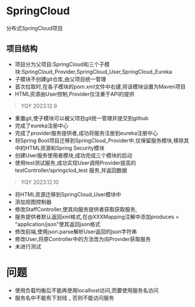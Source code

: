 # SpringCloud
分布式SpringCloud项目
## 项目结构
- 项目分为父项目:SpringCloud和三个子模块:SpringCloud_Provider,SpringCloud_User,SpringCloud_Eureka
- 子模块不创建git仓库,由父项目统一管理
- 首次拉取时,在各子模块的pom.xml文件中右键,将该模块设置为Maven项目
- HTML资源由User控制,Provider仅注重于API的提供

> YQY 2023.12.9
- 重置git,使子模块可以被父项目git统一管理并提交到github
- 完成了eureka注册中心
- 完成了provider服务提供者,成功将服务注册到eureka注册中心
- 将Spring Boot项目迁移到SpringCloud_Provider中,仅保留服务模块,移除其中的HTML资源和Spring Security模块
- 创建User服务使用者模块,成功完成三个模块的启动
- 使用test测试服务,成功实现User调用Provider提高的testController/springclod_test 服务,并返回数据

> YQY 2023.12.10
- 将HTML资源迁移到SpringCloud_User模块中
- 添加视图控制器
- 修改StaffController,使其向服务提供者获取获取服务,
- 服务提供者默认返回xml格式,在@XXXMapping注解中添加produces = "application/json"使其返回json格式
- 修改前端,使用json.parse解析User返回的json字符串
- 修改User,将原Controller中的方法改为向Provider获取服务
- 未进行测试



# 问题

- 使用负载均衡后不能再使用localhost访问,而要使用服务名访问
- 服务名中不能有下划线 _ 否则不能访问服务